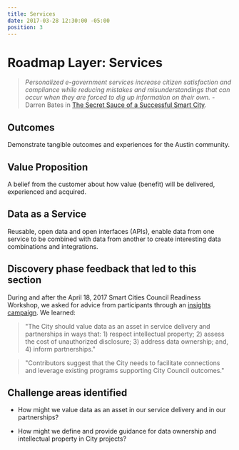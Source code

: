 ```yaml
---
title: Services
date: 2017-03-28 12:30:00 -05:00
position: 3
---
```


# Roadmap Layer: Services

> *Personalized e-government services increase citizen satisfaction and compliance while reducing mistakes and misunderstandings that can occur when they are forced to dig up information on their own.* - Darren Bates in [The Secret Sauce of a Successful Smart City](https://austinstartups.com/the-secret-sauce-of-a-successful-smart-city-2b4967f70f71).

## Outcomes

Demonstrate tangible outcomes and experiences for the Austin community.

## Value Proposition

A belief from the customer about how value (benefit) will be delivered, experienced and acquired.

## Data as a Service

Reusable, open data and open interfaces (APIs), enable data from one service to be combined with data from another to create interesting data combinations and integrations.

## Discovery phase feedback that led to this section

During and after the April 18, 2017 Smart Cities Council Readiness Workshop, we asked for advice from participants through an [insights campaign](http://insights.austintexas.gov/Austin/1001/insights). We learned:

> "The City should value data as an asset in service delivery and partnerships in ways that: 1) respect intellectual property; 2) assess the cost of unauthorized disclosure; 3) address data ownership; and, 4) inform partnerships."

> "Contributors suggest that the City needs to facilitate connections and leverage existing programs supporting City Council outcomes."

## Challenge areas identified

* How might we value data as an asset in our service delivery and in our partnerships?

* How might we define and provide guidance for data ownership and intellectual property in City projects?